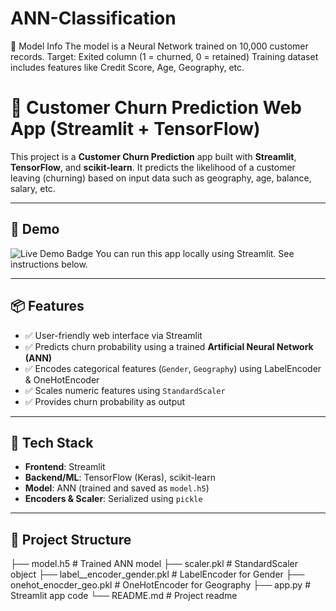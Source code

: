 # ANN-Classification
🎯 Model Info The model is a Neural Network trained on 10,000 customer records.  Target: Exited column (1 = churned, 0 = retained)  Training dataset includes features like Credit Score, Age, Geography, etc.
# 🧠 Customer Churn Prediction Web App (Streamlit + TensorFlow)

This project is a **Customer Churn Prediction** app built with **Streamlit**, **TensorFlow**, and **scikit-learn**. It predicts the likelihood of a customer leaving (churning) based on input data such as geography, age, balance, salary, etc.

---

## 🚀 Demo

<img src="https://img.shields.io/badge/Status-Live-green" alt="Live Demo Badge" />  
You can run this app locally using Streamlit. See instructions below.

---

## 📦 Features

- ✅ User-friendly web interface via Streamlit  
- ✅ Predicts churn probability using a trained **Artificial Neural Network (ANN)**
- ✅ Encodes categorical features (`Gender`, `Geography`) using LabelEncoder & OneHotEncoder
- ✅ Scales numeric features using `StandardScaler`
- ✅ Provides churn probability as output

---

## 🧰 Tech Stack

- **Frontend**: Streamlit  
- **Backend/ML**: TensorFlow (Keras), scikit-learn  
- **Model**: ANN (trained and saved as `model.h5`)  
- **Encoders & Scaler**: Serialized using `pickle`

---

## 📁 Project Structure
├── model.h5 # Trained ANN model
├── scaler.pkl # StandardScaler object
├── label__encoder_gender.pkl # LabelEncoder for Gender
├── onehot_enocder_geo.pkl # OneHotEncoder for Geography
├── app.py # Streamlit app code
└── README.md # Project readme
